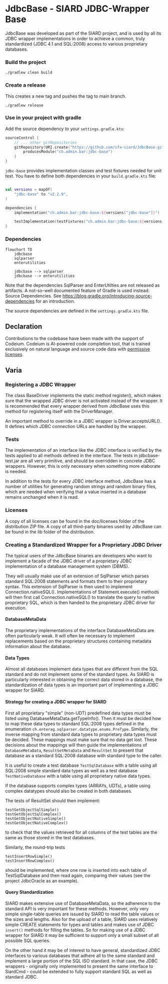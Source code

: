 # JdbcBase - SIARD JDBC-Wrapper Base
JdbcBase was developed as part of the SIARD project, and is used by all its JDBC wrapper implementations in order to achieve a common, truly standardized (JDBC 4.1 and SQL:2008) access to various proprietary databases.

### Build the project
```shell
./gradlew clean build
```

### Create a release
This creates a new tag and pushes the tag to main branch.
```shell
./gradlew release
```


### Use in your project with gradle

Add the source dependency to your `settings.gradle.kts`:

```kotlin
sourceControl {
    // ... other gitRepositories
    gitRepository(URI.create("https://github.com/sfa-siard/JdbcBase.git")) {
        producesModule("ch.admin.bar:jdbc-base")
    }
}
```

`jdbc-base` provides implementation classes and test fixtures needed for unit test. You have to define both dependencies in your `build.gradle.kts` file:

```kotlin

val versions = mapOf(
    "jdbc-base" to "v2.2.9",
)

dependencies {
    implementation("ch.admin.bar:jdbc-base:${versions["jdbc-base"]}")

    testImplementation(testFixtures("ch.admin.bar:jdbc-base:${versions["jdbc-base"]}"))
}
```
### Dependencies
```mermaid
flowchart TD
    jdbcbase 
    sqlparser
    enterutilities
    
    jdbcbase --> sqlparser
    jdbcbase --> enterutilities

```

Note that the dependencies SqlParser and EnterUtilties are not released as artifacts. A not-so-well documented feature of Gradle is used instead: Source Dependencies. See https://blog.gradle.org/introducing-source-dependencies for an introduction.

The source dependencies are defined in the `settings.gradle.kts` file.


## Declaration
Contributions to the codebase have been made with the support of Codeium. Codeium is AI-powered code completion tool, that is trained exclusively on natural language and source code data with [permissive licenses](https://codeium.com/blog/copilot-trains-on-gpl-codeium-does-not ). 


## Varia
### Registering a JDBC Wrapper
The class BaseDriver implements the static method register(), which makes sure that the wrapped JDBC driver is not activated instead of the wrapper. It is recommended that every wrapper derived from JdbcBase uses this method for registering itself with the DriverManager.

An important method to override in a JDBC wrapper is Driver.acceptsURL(). It defines which JDBC connection URLs are handled by the wrapper.

### Tests
The implementation of an interface like the JDBC interface is verified by the tests applied to all methods defined in the interface. The tests in jdbcbase-test.jar are all very primitive, and should be overridden in concrete JDBC wrappers. However, this is only necessary when something more elaborate is needed.

In addition to the tests for every JDBC interface method, JdbcBase has a number of utilities for generating random strings and random binary files, which are needed when verifying that a value inserted in a database remains unchanged when it is read.


### Licenses
A copy of all licenses can be found in the doc/licenses folder of the distribution ZIP file. A copy of all third-party binaries used by JdbcBase can be found in the lib folder of the distribution.


### Creating a Standardized Wrapper for a Proprietary JDBC Driver
The typical users of the JdbcBase binaries are developers who want to implement a facade of the JDBC driver of a proprietary JDBC implementation of a database management system (DBMS).

They will usually make use of an extension of SqlParser which parses standard SQL:2008 statements and formats them to their proprietary syntax. This extension of SqlParser is then used to implement Connection.nativeSQL(). Implementations of Statement.execute() methods will then first call Connection.nativeSQL() to translate the query to native proprietary SQL, which is then handed to the proprietary JDBC driver for execution.

#### DatabaseMetaData
The proprietary implementations of the interface DatabaseMetaData are often particularly weak. It will often be necessary to implement replacements based on the proprietary structures containing metadata information about the database.

#### Data Types
Almost all databases implement data types that are different from the SQL standard and do not implement some of the standard types. As SIARD is particularly interested in obtaining the correct data stored in a database, the standardization of data types is an important part of implementing a JDBC wrapper for SIARD.

#### Strategy for creating a JDBC wrapper for SIARD
First all proprietary "simple" (non-UDT) predefined data types must be listed using DatabaseMetaData.getTypeInfo(). Then it must be decided how to map these data types to standard SQL:2008 types defined in the enumeration `ch.enterag.sqlparser.datatype.enums.PreType`. Similarly, the inverse mapping from standard data types to proprietary data types must be decided. These mappings must make sure that no data get lost. These decisions about the mappings will then guide the implementations of `DatabaseMetaData`, `ResultSetMetaData` and `ResultSet` to present that database as a standard SQL:2008 database with standard type to the caller.

It is useful to create a test database `TestSqlDatabase` with a table using all SQL:2008 simple standard data types as well as a test database `TestNativeDatabase` with a table using all proprietary native data types.

If the database supports complex types (ARRAYs, UDTs), a table using complex datatypes should also be created in both databases.

The tests of ResultSet should then implement:

`testGetObjectSqlSimple()`  
`testGetObjectSqlComplex()`  
`testGetObjectNativeSimple()`  
`testGetObjectNativeComplex()`  

to check that the values retrieved for all columns of the test tables are the same as those stored in the test databases.

Similarly, the round-trip tests

`testInsertRowSimple()`  
`testInsertRowComplex()`  

should be implemented, where one row is inserted into each table of TestSqlDatabase and then read again, comparing their values (see the project JdbcOracle as an example).

#### Query Standardization
SIARD makes extensive use of DatabaseMetaData, so the adherence to the standard API is very important for these methods. However, only very simple single-table queries are issued by SIARD to read the table values or the sizes and lengths. Also for the upload of a table, SIARD uses relatively simple CREATE statements for types and tables and makes use of JDBC `insert()` methods for filling the tables. So for making use of a JDBC wrapper for SIARD it may be sufficient to support only a small subset of all possible SQL queries.

On the other hand it may be of interest to have general, standardized JDBC interfaces to various databases that adhere all to the same standard and implement a large portion of the SQL ISO standard. In that case, the JDBC wrappers - originally only implemented to present the same interface to SiardCmd - could be extended to fully support standard SQL as well as standard JDBC.

